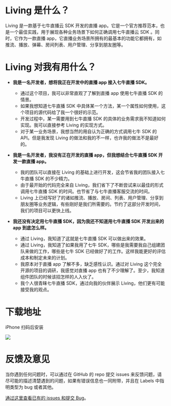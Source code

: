 # Living 是什么？
Living 是一款基于七牛直播云 SDK 开发的直播 app。它是一个官方推荐范本，也是一个最佳实践，用于展现各种业务场景下如何正确调用七牛直播云 SDK 。同时，它作为一款直播 app，它直播业务场景所拥有的最基本的功能它都拥有，如推流、播放、弹幕、房间列表、用户管理、分享到朋友圈等。

# Living 对我有用什么？
- **我是一名开发者，想将我正在开发中的直播 app 接入七牛直播 SDK。**
	- 通过这个项目，我可以非常直观了了解到直播 app 使用七牛直播 SDK 的情景。
	- 如果我想知道七牛直播 SDK 中具体某一个方法，某一个属性如何使用，这个项目的源代码给了我一个很好的示范。
	- 开发过程中，某一需要用到七牛直播 SDK 的具体的业务需求我不知道如何实现。我可以直接参考 Living 的实现方式。
	- 对于某一业务场景，我想当然的用自认为正确的方式调用七牛 SDK 的 API。但是我发现 Living 的做法和我的不一样，也许我的做法不是最好的。

- **我是一名开发者，我没有正在开发的直播 app，但我想结合七牛直播 SDK 开发一款直播 app。**
	- 我的团队可以直接在 Living 的基础上进行开发，这会节省我的团队接入七牛直播 SDK 的不少精力。
	- 由于最开始的代码完全来自 Living，我们省下了不断尝试来以最佳的形式调用七牛直播 SDK 的时间。也节省了与七牛直播客服交流的时间。
	- Living 上已经写好了的诸如推流、播放、房间、列表、用户管理、分享到朋友圈等业务逻辑，有些刚好是我们所需要的。节约了这部分开发时间，我们的项目可以更快上线。

- **我还没有决定用七牛直播 SDK，因为我还不知道用七牛直播 SDK 开发出来的 app 到底怎么样。**
    - 通过 Living，我知道了这就是七牛直播 SDK 可以做出来的效果。
    - 通过 Living，我知道了如果我用了七牛 SDK，哪些是我需要我自己组建团队来做的工作，哪些是七牛 SDK 已经做好了的工作。这样我能更好的评估成本和制定未来的计划。
    - 我原本对于直播 app 了解不多，缺乏感性认识。通过对 Living 这个完全开源的项目的调研，我感觉对直播 app 也有了不少理解了。至少，我知道组件团队的时候该招怎样的人入伙了。
    - 我个人很青睐七牛直播 SDK，通过向我的伙伴展示 Living，他们更有可能接受我的观点。

# 下载地址

iPhone 扫码后安装

![](https://github.com/pili-engineering/PLLiving/tree/master/screenshots/QRCode.png)

# 反馈及意见
当你遇到任何问题时，可以通过在 GitHub 的 repo 提交 issues 来反馈问题，请尽可能的描述清楚遇到的问题，如果有错误信息也一同附带，并且在 Labels 中指明类型为 bug 或者其他。

[通过这里查看已有的 issues 和提交 Bug](https://github.com/pili-engineering/PLLiving/issues)。